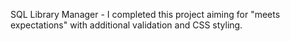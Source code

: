 SQL Library Manager -
I completed this project aiming for "meets expectations" with additional validation and CSS styling.
